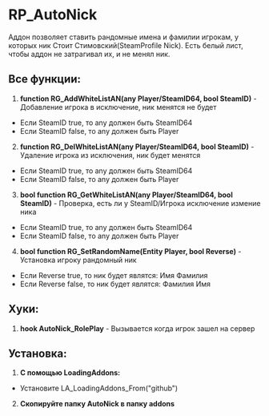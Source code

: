 # RP_AutoNick
Аддон позволяет ставить рандомные имена и фамилии игрокам, у которых ник
Стоит Стимовский(SteamProfile Nick).
Есть белый лист, чтобы аддон не затрагивал их, и не менял ник.

## Все функции:
1. **function RG_AddWhiteListAN(any Player/SteamID64, bool SteamID)** - Добавление игрока в исключение, ник менятся не будет
* Если SteamID true, то any должен быть SteamID64
* Если SteamID false, то any должен быть Player
2. **function RG_DelWhiteListAN(any Player/SteamID64, bool SteamID)** - Удаление игрока из исключения, ник будет менятся
* Если SteamID true, то any должен быть SteamID64
* Если SteamID false, то any должен быть Player
3. **bool function RG_GetWhiteListAN(any Player/SteamID64, bool SteamID)** - Проверка, есть ли у SteamID/Игрока исключение измение ника
* Если SteamID true, то any должен быть SteamID64
* Если SteamID false, то any должен быть Player
4. **bool function RG_SetRandomName(Entity Player, bool Reverse)** - Установка игроку рандомный ник
* Если Reverse true, то ник будет являтся: Имя Фамилия
* Если Reverse false, то ник будет являтся: Фамилия Имя

## Хуки:
1. **hook AutoNick_RolePlay** - Вызывается когда игрок зашел на сервер

## Установка:
1. **С помощью LoadingAddons:**
* Установите LA_LoadingAddons_From("github")
2. **Скопируйте папку AutoNick в папку addons**

